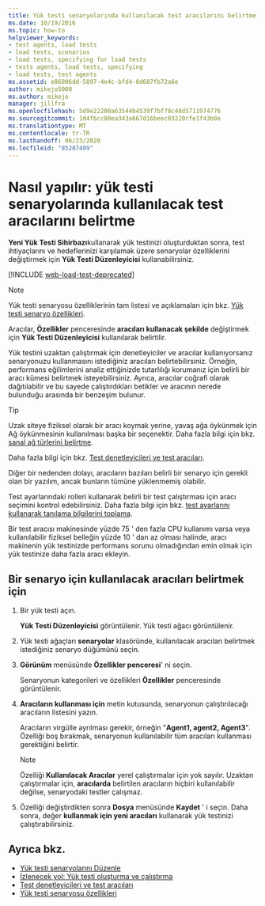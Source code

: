 ```yaml
---
title: Yük testi senaryolarında kullanılacak test aracılarını belirtme
ms.date: 10/19/2016
ms.topic: how-to
helpviewer_keywords:
- test agents, load tests
- load tests, scenarios
- load tests, specifying for load tests
- tests agents, load tests, specifying
- load tests, test agents
ms.assetid: e86806dd-5897-4e4c-bfd4-8d687fb72a6e
author: mikejo5000
ms.author: mikejo
manager: jillfra
ms.openlocfilehash: 5d9e22200a63544b4539f7bf78c48d5711974776
ms.sourcegitcommit: 1d4f6cc80ea343a667d16beec03220cfe1f43b8e
ms.translationtype: MT
ms.contentlocale: tr-TR
ms.lasthandoff: 06/23/2020
ms.locfileid: "85287499"
---
```

# <a name="how-to-specify-test-agents-to-use-in-load-test-scenarios"></a>Nasıl yapılır: yük testi senaryolarında kullanılacak test aracılarını belirtme

**Yeni Yük Testi Sihirbazı**kullanarak yük testinizi oluşturduktan sonra, test ihtiyaçlarını ve hedeflerinizi karşılamak üzere senaryolar özelliklerini değiştirmek için **Yük Testi Düzenleyicisi** kullanabilirsiniz.

[!INCLUDE [web-load-test-deprecated](includes/web-load-test-deprecated.md)]

> [!NOTE]
> Yük testi senaryosu özelliklerinin tam listesi ve açıklamaları için bkz. [Yük testi senaryo özellikleri](../test/load-test-scenario-properties.md).

Aracılar, **Özellikler** penceresinde **aracıları kullanacak şekilde** değiştirmek için **Yük Testi Düzenleyicisi** kullanılarak belirtilir.

Yük testini uzaktan çalıştırmak için denetleyiciler ve aracılar kullanıyorsanız senaryonuzu kullanmasını istediğiniz aracıları belirtebilirsiniz. Örneğin, performans eğilimlerini analiz ettiğinizde tutarlılığı korumanız için belirli bir aracı kümesi belirtmek isteyebilirsiniz. Ayrıca, aracılar coğrafi olarak dağıtılabilir ve bu sayede çalıştırdıkları betikler ve aracının nerede bulunduğu arasında bir benzeşim bulunur.

> [!TIP]
> Uzak siteye fiziksel olarak bir aracı koymak yerine, yavaş ağa öykünmek için Ağ öykünmesinin kullanılması başka bir seçenektir. Daha fazla bilgi için bkz. [sanal ağ türlerini belirtme](../test/specify-virtual-network-types-in-a-load-test-scenario.md).

Daha fazla bilgi için bkz. [Test denetleyicileri ve test aracıları](configure-test-agents-and-controllers-for-load-tests.md).

Diğer bir nedenden dolayı, aracıların bazıları belirli bir senaryo için gerekli olan bir yazılım, ancak bunların tümüne yüklenmemiş olabilir.

Test ayarlarındaki rolleri kullanarak belirli bir test çalıştırması için aracı seçimini kontrol edebilirsiniz. Daha fazla bilgi için bkz. [test ayarlarını kullanarak tanılama bilgilerini toplama](../test/collect-diagnostic-information-using-test-settings.md).

Bir test aracısı makinesinde yüzde 75 ' den fazla CPU kullanımı varsa veya kullanılabilir fiziksel belleğin yüzde 10 ' dan az olması halinde, aracı makinenin yük testinizde performans sorunu olmadığından emin olmak için yük testinize daha fazla aracı ekleyin.

## <a name="to-specify-the-agents-to-use-for-a-scenario"></a>Bir senaryo için kullanılacak aracıları belirtmek için

1. Bir yük testi açın.

     **Yük Testi Düzenleyicisi** görüntülenir. Yük testi ağacı görüntülenir.

2. Yük testi ağaçları **senaryolar** klasöründe, kullanılacak aracıları belirtmek istediğiniz senaryo düğümünü seçin.

3. **Görünüm** menüsünde **Özellikler penceresi**' ni seçin.

     Senaryonun kategorileri ve özellikleri **Özellikler** penceresinde görüntülenir.

4. **Aracıların kullanması için** metin kutusunda, senaryonun çalıştırılacağı aracıların listesini yazın.

     Aracıların virgülle ayrılması gerekir, örneğin "**Agent1, agent2, Agent3**". Özelliği boş bırakmak, senaryonun kullanılabilir tüm aracıları kullanması gerektiğini belirtir.

    > [!NOTE]
    > Özelliği **Kullanılacak Aracılar** yerel çalıştırmalar için yok sayılır. Uzaktan çalıştırmalar için, **aracılarda** belirtilen aracıların hiçbiri kullanılabilir değilse, senaryodaki testler çalışmaz.

5. Özelliği değiştirdikten sonra **Dosya** menüsünde **Kaydet** ' i seçin. Daha sonra, değer **kullanmak için yeni aracıları** kullanarak yük testinizi çalıştırabilirsiniz.

## <a name="see-also"></a>Ayrıca bkz.

- [Yük testi senaryolarını Düzenle](../test/edit-load-test-scenarios.md)
- [İzlenecek yol: Yük testi oluşturma ve çalıştırma](../test/walkthrough-create-and-run-a-load-test.md)
- [Test denetleyicileri ve test aracıları](configure-test-agents-and-controllers-for-load-tests.md)
- [Yük testi senaryosu özellikleri](../test/load-test-scenario-properties.md)
